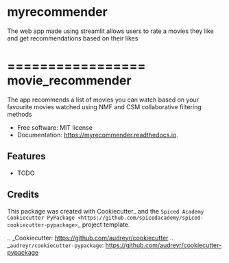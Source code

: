 # myrecommender
The web app made using streamlit allows users to rate a movies they like and get recommendations based on their likes


=================
movie_recommender
=================

The app recommends a list of movies you can watch based on your favourite movies watched using NMF and CSM collaborative filtering methods


* Free software: MIT license
* Documentation: https://myrecommender.readthedocs.io.


Features
--------

* TODO

Credits
-------

This package was created with Cookiecutter_ and the
`Spiced Academy Cookiecutter PyPackage <https://github.com/spicedacademy/spiced-cookiecutter-pypackage>`_ project template.

.. _Cookiecutter: https://github.com/audreyr/cookiecutter
.. _`audreyr/cookiecutter-pypackage`: https://github.com/audreyr/cookiecutter-pypackage
